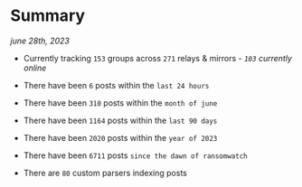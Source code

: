 
# Summary
_june 28th, 2023_

- Currently tracking `153` groups across `271` relays & mirrors - _`103` currently online_

- There have been `6` posts within the `last 24 hours`

- There have been `310` posts within the `month of june`

- There have been `1164` posts within the `last 90 days`

- There have been `2020` posts within the `year of 2023`

- There have been `6711` posts `since the dawn of ransomwatch`

- There are `80` custom parsers indexing posts
